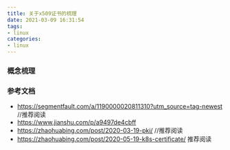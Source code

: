 ```yaml
---
title: 关于x509证书的梳理
date: 2021-03-09 16:31:54
tags:
- linux
categories:
- linux
---
```


### 概念梳理



### 参考文档

- https://segmentfault.com/a/1190000020811310?utm_source=tag-newest //推荐阅读
- https://www.jianshu.com/p/a9497de4cbff
- https://zhaohuabing.com/post/2020-03-19-pki/  //推荐阅读
- https://zhaohuabing.com/post/2020-05-19-k8s-certificate/ 推荐阅读